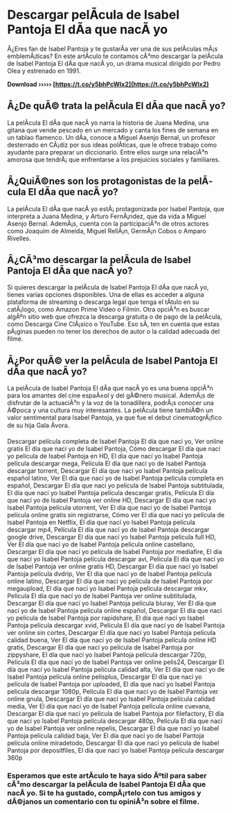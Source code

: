 # Descargar pelÃ­cula de Isabel Pantoja El dÃ­a que nacÃ­ yo

Â¿Eres fan de Isabel Pantoja y te gustarÃ­a ver una de sus pelÃ­culas mÃ¡s emblemÃ¡ticas? En este artÃ­culo te contamos cÃ³mo descargar la pelÃ­cula de Isabel Pantoja El dÃ­a que nacÃ­ yo, un drama musical dirigido por Pedro Olea y estrenado en 1991.

**Download ››››› [https://t.co/y5bhPcWlx2](https://t.co/y5bhPcWlx2)**




## Â¿De quÃ© trata la pelÃ­cula El dÃ­a que nacÃ­ yo?

La pelÃ­cula El dÃ­a que nacÃ­ yo narra la historia de Juana Medina, una gitana que vende pescado en un mercado y canta los fines de semana en un tablao flamenco. Un dÃ­a, conoce a Miguel Asenjo Bernal, un profesor desterrado en CÃ¡diz por sus ideas polÃ­ticas, que le ofrece trabajo como ayudante para preparar un diccionario. Entre ellos surge una relaciÃ³n amorosa que tendrÃ¡ que enfrentarse a los prejuicios sociales y familiares.

## Â¿QuiÃ©nes son los protagonistas de la pelÃ­cula El dÃ­a que nacÃ­ yo?

La pelÃ­cula El dÃ­a que nacÃ­ yo estÃ¡ protagonizada por Isabel Pantoja, que interpreta a Juana Medina, y Arturo FernÃ¡ndez, que da vida a Miguel Asenjo Bernal. AdemÃ¡s, cuenta con la participaciÃ³n de otros actores como Joaquim de Almeida, Miguel RellÃ¡n, GermÃ¡n Cobos o Amparo Rivelles.

## Â¿CÃ³mo descargar la pelÃ­cula de Isabel Pantoja El dÃ­a que nacÃ­ yo?

Si quieres descargar la pelÃ­cula de Isabel Pantoja El dÃ­a que nacÃ­ yo, tienes varias opciones disponibles. Una de ellas es acceder a alguna plataforma de streaming o descarga legal que tenga el tÃ­tulo en su catÃ¡logo, como Amazon Prime Video o Filmin. Otra opciÃ³n es buscar algÃºn sitio web que ofrezca la descarga gratuita o de pago de la pelÃ­cula, como Descarga Cine ClÃ¡sico o YouTube. Eso sÃ­, ten en cuenta que estas pÃ¡ginas pueden no tener los derechos de autor o la calidad adecuada del filme.

## Â¿Por quÃ© ver la pelÃ­cula de Isabel Pantoja El dÃ­a que nacÃ­ yo?

La pelÃ­cula de Isabel Pantoja El dÃ­a que nacÃ­ yo es una buena opciÃ³n para los amantes del cine espaÃ±ol y del gÃ©nero musical. AdemÃ¡s de disfrutar de la actuaciÃ³n y la voz de la tonadillera, podrÃ¡s conocer una Ã©poca y una cultura muy interesantes. La pelÃ­cula tiene tambiÃ©n un valor sentimental para Isabel Pantoja, ya que fue el debut cinematogrÃ¡fico de su hija Gala Ãvora.

Descargar película completa de Isabel Pantoja El día que nací yo,  Ver online gratis El día que nací yo de Isabel Pantoja,  Cómo descargar El día que nací yo película de Isabel Pantoja en HD,  El día que nací yo Isabel Pantoja película descargar mega,  Película El día que nací yo de Isabel Pantoja descargar torrent,  Descargar El día que nací yo Isabel Pantoja película español latino,  Ver El día que nací yo de Isabel Pantoja película completa en español,  Descargar El día que nací yo película de Isabel Pantoja subtitulada,  El día que nací yo Isabel Pantoja película descargar gratis,  Película El día que nací yo de Isabel Pantoja ver online HD,  Descargar El día que nací yo Isabel Pantoja película utorrent,  Ver El día que nací yo de Isabel Pantoja película online gratis sin registrarse,  Cómo ver El día que nací yo película de Isabel Pantoja en Netflix,  El día que nací yo Isabel Pantoja película descargar mp4,  Película El día que nací yo de Isabel Pantoja descargar google drive,  Descargar El día que nací yo Isabel Pantoja película full HD,  Ver El día que nací yo de Isabel Pantoja película online castellano,  Descargar El día que nací yo película de Isabel Pantoja por mediafire,  El día que nací yo Isabel Pantoja película descargar avi,  Película El día que nací yo de Isabel Pantoja ver online gratis HD,  Descargar El día que nací yo Isabel Pantoja película dvdrip,  Ver El día que nací yo de Isabel Pantoja película online latino,  Descargar El día que nací yo película de Isabel Pantoja por megaupload,  El día que nací yo Isabel Pantoja película descargar mkv,  Película El día que nací yo de Isabel Pantoja ver online subtitulada,  Descargar El día que nací yo Isabel Pantoja película bluray,  Ver El día que nací yo de Isabel Pantoja película online español,  Descargar El día que nací yo película de Isabel Pantoja por rapidshare,  El día que nací yo Isabel Pantoja película descargar xvid,  Película El día que nací yo de Isabel Pantoja ver online sin cortes,  Descargar El día que nací yo Isabel Pantoja película calidad buena,  Ver El día que nací yo de Isabel Pantoja película online HD gratis,  Descargar El día que nací yo película de Isabel Pantoja por zippyshare,  El día que nací yo Isabel Pantoja película descargar 720p,  Película El día que nací yo de Isabel Pantoja ver online pelis24,  Descargar El día que nací yo Isabel Pantoja película calidad alta,  Ver El día que nací yo de Isabel Pantoja película online pelisplus,  Descargar El día que nací yo película de Isabel Pantoja por uploaded,  El día que nací yo Isabel Pantoja película descargar 1080p,  Película El día que nací yo de Isabel Pantoja ver online gnula,  Descargar El día que nací yo Isabel Pantoja película calidad media,  Ver El día que nací yo de Isabel Pantoja película online cuevana,  Descargar El día que nací yo película de Isabel Pantoja por filefactory,  El día que nací yo Isabel Pantoja película descargar 480p,  Película El día que nací yo de Isabel Pantoja ver online repelis,  Descargar El día que nací yo Isabel Pantoja película calidad baja,  Ver El día que nací yo de Isabel Pantoja película online miradetodo,  Descargar El día que nací yo película de Isabel Pantoja por depositfiles,  El día que nací yo Isabel Pantoja película descargar 360p

### Esperamos que este artÃ­culo te haya sido Ãºtil para saber cÃ³mo descargar la pelÃ­cula de Isabel Pantoja El dÃ­a que nacÃ­ yo. Si te ha gustado, compÃ¡rtelo con tus amigos y dÃ©janos un comentario con tu opiniÃ³n sobre el filme.